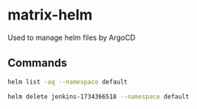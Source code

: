 # matrix-helm
Used to manage helm files by ArgoCD


## Commands


```sh
helm list -aq --namespace default
```

```sh
helm delete jenkins-1734366518 --namespace default
```